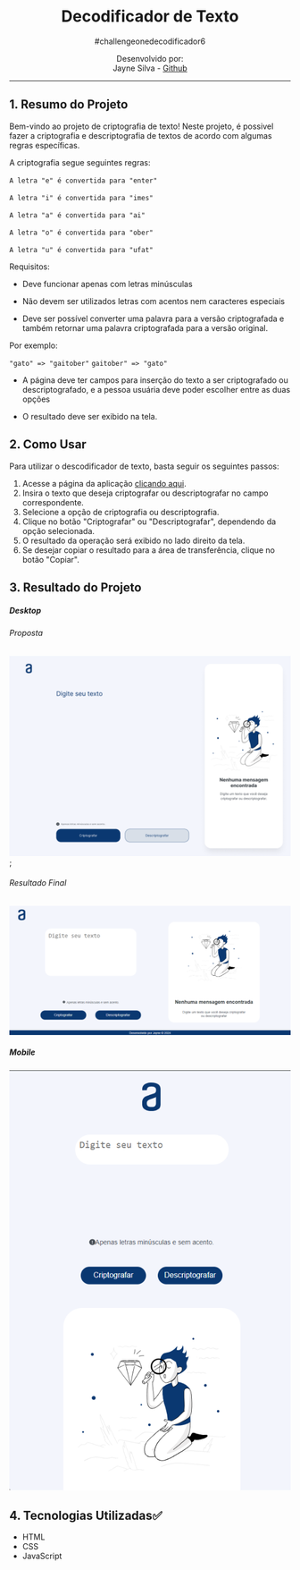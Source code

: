 <h1 align="center"> Decodificador de Texto </h1>

<div align="center">
#challengeonedecodificador6

Desenvolvido por:
<br>Jayne Silva - [Github](https://github.com/Za-Jayne)
</div>


***

## 1. Resumo do Projeto

Bem-vindo ao projeto de criptografia de texto! Neste projeto, é possivel fazer a criptografia e descriptografia de textos de acordo com algumas regras específicas.

A criptografia segue seguintes regras:



`A letra "e" é convertida para "enter"`

`A letra "i" é convertida para "imes"`

`A letra "a" é convertida para "ai"`

`A letra "o" é convertida para "ober"`

`A letra "u" é convertida para "ufat"`

Requisitos:

- Deve funcionar apenas com letras minúsculas

- Não devem ser utilizados letras com acentos nem caracteres especiais

- Deve ser possível converter uma palavra para a versão criptografada e também retornar uma palavra criptografada para a versão original.

Por exemplo:

`"gato" => "gaitober"`
`gaitober" => "gato"`

- A página deve ter campos para inserção do texto a ser criptografado ou descriptografado, e a pessoa usuária deve poder escolher entre as duas opções

- O resultado deve ser exibido na tela.


## 2. Como Usar
Para utilizar o descodificador de texto, basta seguir os seguintes passos:

1. Acesse a página da aplicação [clicando aqui](https://Za-Jayne.github.io/projeto_decodificador-/).
2. Insira o texto que deseja criptografar ou descriptografar no campo correspondente.
3. Selecione a opção de criptografia ou descriptografia.
4. Clique no botão "Criptografar" ou "Descriptografar", dependendo da opção selecionada.
5. O resultado da operação será exibido no lado direito da tela.
6. Se desejar copiar o resultado para a área de transferência, clique no botão "Copiar".


## 3. Resultado do Projeto

##### Desktop

###### Proposta
![Desktop](./assets/Decodificador%20-%20Desktop.png);

###### Resultado Final
![Result](./assets/imgDesktop.png)


##### Mobile

![Mobile](./assets/imgMobile.png)

## 4. Tecnologias Utilizadas✅

* HTML
* CSS
* JavaScript
